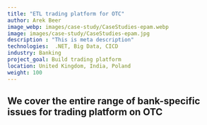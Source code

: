 ```yaml
---
title: "ETL trading platform for OTC"
author: Arek Beer
image_webp: images/case-study/CaseStudies-epam.webp
image: images/case-study/CaseStudies-epam.jpg
description : "This is meta description"
technologies:  .NET, Big Data, CICD
industry: Banking
project_goal: Build trading platform
location: United Kingdom, India, Poland
weight: 100
---
```


## We cover the entire range of bank-specific issues for trading platform on OTC
